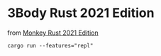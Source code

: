 # 3Body Rust 2021 Edition

from [Monkey Rust 2021 Edition](https://github.com/meloalright/Monkey-Rust-2021-Edition)

```
cargo run --features="repl"
```
